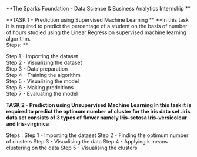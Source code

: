 **The Sparks Foundation - Data Science & Business Analytics Internship ** 

**TASK 1 - Prediction using Supervised Machine Learning  **
**In this task it is required to predict the percentage of a student on the basis of number of hours studied using the Linear Regression supervised machine learning algorithm.  
Steps:  **

Step 1 - Importing the dataset  
Step 2 - Visualizing the dataset  
Step 3 - Data preparation  
Step 4 - Training the algorithm  
Step 5 - Visualizing the model  
Step 6 - Making predcitions  
Step 7 - Evaluating the model  


**TASK 2 - Prediction using Unsupervised Machine Learning
In this task it is required to predict the optimum number of cluster for the iris data set .iris data set consists of 3 types of flower namely Iris-setosa Iris-versicolour and Iris-virginica**

Steps :
Step 1 - Importing the dataset
Step 2 - Finding the optimum number of clusters
Step 3 - Visualising the data
Step 4 - Applying k means clustering on the data
Step 5 - Visualising the clusters
